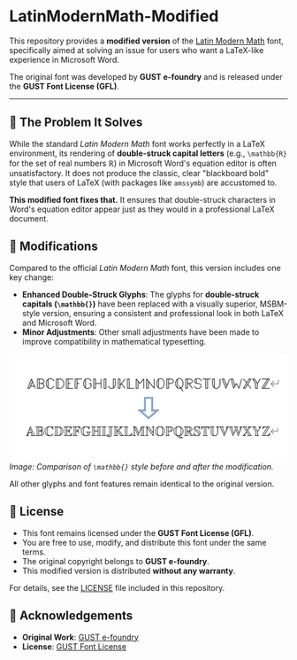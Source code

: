 # LatinModernMath-Modified

This repository provides a **modified version** of the [Latin Modern Math](https://www.gust.org.pl/projects/e-foundry/latin-modern) font, specifically aimed at solving an issue for users who want a LaTeX-like experience in Microsoft Word.

The original font was developed by **GUST e-foundry** and is released under the **GUST Font License (GFL)**.

---

## 🎯 The Problem It Solves

While the standard *Latin Modern Math* font works perfectly in a LaTeX environment, its rendering of **double-struck capital letters** (e.g., `\mathbb{R}` for the set of real numbers ℝ) in Microsoft Word's equation editor is often unsatisfactory. It does not produce the classic, clear "blackboard bold" style that users of LaTeX (with packages like `amssymb`) are accustomed to.

**This modified font fixes that.** It ensures that double-struck characters in Word's equation editor appear just as they would in a professional LaTeX document.

## 🔧 Modifications

Compared to the official *Latin Modern Math* font, this version includes one key change:

- **Enhanced Double-Struck Glyphs**: The glyphs for **double-struck capitals (`\mathbb{}`)** have been replaced with a visually superior, MSBM-style version, ensuring a consistent and professional look in both LaTeX and Microsoft Word.
- **Minor Adjustments**: Other small adjustments have been made to improve compatibility in mathematical typesetting.

![picture](/picture.png)
*Image: Comparison of `\mathbb{}` style before and after the modification.*

All other glyphs and font features remain identical to the original version.

## 📜 License

- This font remains licensed under the **GUST Font License (GFL)**.
- You are free to use, modify, and distribute this font under the same terms.
- The original copyright belongs to **GUST e-foundry**.
- This modified version is distributed **without any warranty**.

For details, see the [LICENSE](LICENSE) file included in this repository.

## 🙏 Acknowledgements

- **Original Work**: [GUST e-foundry](https://www.gust.org.pl/projects/e-foundry)
- **License**: [GUST Font License](http://www.gust.org.pl/projects/e-foundry/licenses)
